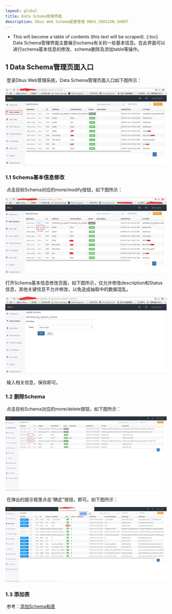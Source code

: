 ```yaml
---
layout: global
title: Data Schema管理界面
description: Dbus Web Schema配置管理 DBUS_VERSION_SHORT
---
```

* This will become a table of contents (this text will be scraped).
 {:toc}
​	Data Schema管理界面主要展示schema有关的一些基本信息。在此界面可以进行schema基本信息的修改、schema删除及添加table等操作。

## 1  Data Schema管理页面入口

​	登录Dbus Web管理系统，Data Schema管理页面入口如下图所示：

![](img/config-schema/config-schema-entry.png)

### 1.1 Schema基本信息修改

​	点击目标Schema对应的more/modify按钮，如下图所示：

![](img/config-schema/config-schema-modify.png)

​	打开Schema基本信息修改页面，如下图所示，仅允许修改description和Status信息，其他关键信息不允许修改，以免造成抽取中的数据混乱。

![](img/config-schema/config-schema-detailmodify.png)

​	输入相关信息，保存即可。

### 1.2 删除Schema

​	点击目标Schema对应的more/delete按钮，如下图所示：

![](img/config-schema/config-schema-delete.png)

​	在弹出的提示框里点击“确定”按钮，即可。如下图所示：

![](img/config-schema/config-schema-delconfirm.png)

### 1.3  添加表

​		参考：[添加Schema和表](config-add-schema-and-table.html)
